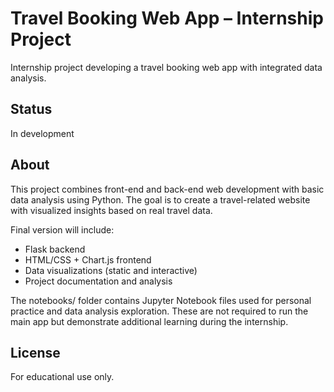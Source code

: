 # Travel Booking Web App – Internship Project

Internship project developing a travel booking web app with integrated data analysis.

## Status
In development

## About
This project combines front-end and back-end web development with basic data analysis using Python. The goal is to create a travel-related website with visualized insights based on real travel data.

Final version will include:
- Flask backend
- HTML/CSS + Chart.js frontend
- Data visualizations (static and interactive)
- Project documentation and analysis

The notebooks/ folder contains Jupyter Notebook files used for personal practice and data analysis exploration. These are not required to run the main app but demonstrate additional learning during the internship.

## License
For educational use only.

